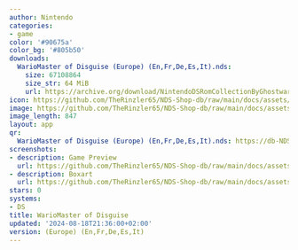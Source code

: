 ```yaml
---
author: Nintendo
categories:
- game
color: '#90675a'
color_bg: '#805b50'
downloads:
  WarioMaster of Disguise (Europe) (En,Fr,De,Es,It).nds:
    size: 67108864
    size_str: 64 MiB
    url: https://archive.org/download/NintendoDSRomCollectionByGhostware/WarioMaster%20of%20Disguise%20%28Europe%29%20%28En%2CFr%2CDe%2CEs%2CIt%29.nds
icon: https://github.com/TheRinzler65/NDS-Shop-db/raw/main/docs/assets/images/icons/wariomasterofdisguise.png
image: https://github.com/TheRinzler65/NDS-Shop-db/raw/main/docs/assets/images/icons/wariomasterofdisguise.png
image_length: 847
layout: app
qr:
  WarioMaster of Disguise (Europe) (En,Fr,De,Es,It).nds: https://db-NDS-Shop-db.netlify.app/assets/images/qr/wariomaster-of-disguise-europe-enfrdeesit-nds.png
screenshots:
- description: Game Preview
  url: https://github.com/TheRinzler65/NDS-Shop-db/raw/main/docs/assets/images/screenshots/wariomasterofdisguise/wariomasterofdisguise.png
- description: Boxart
  url: https://github.com/TheRinzler65/NDS-Shop-db/raw/main/docs/assets/images/boxart/WarioMaster%20of%20Disguise%20(Europe)%20(En%2CFr%2CDe%2CEs%2CIt).nds.png
stars: 0
systems:
- DS
title: WarioMaster of Disguise
updated: '2024-08-18T21:36:00+02:00'
version: (Europe) (En,Fr,De,Es,It)
---
```

